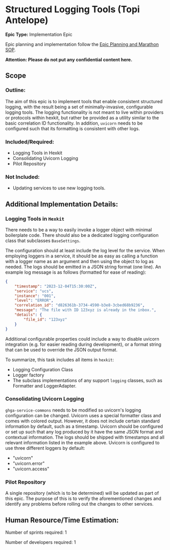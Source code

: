 # Structured Logging Tools (Topi Antelope)
**Epic Type:** Implementation Epic

Epic planning and implementation follow the
[Epic Planning and Marathon SOP](https://docs.ghga-dev.de/main/sops/sop001_epic_planning.html).

**Attention: Please do not put any confidential content here.**

## Scope
### Outline:
The aim of this epic is to implement tools that enable consistent structured logging,
with the result being a set of minimally-invasive, configurable logging tools. The
logging functionality is not meant to live within providers or protocols within hexkit,
but rather be provided as a utility similar to the basic correlation ID functionality.
In addition, `uvicorn` needs to be configured such that its formatting is consistent
with other logs.

### Included/Required:
- Logging Tools in Hexkit
- Consolidating Uvicorn Logging
- Pilot Repository

### Not Included:
- Updating services to use new logging tools.


## Additional Implementation Details:

### Logging Tools in `Hexkit`
There needs to be a way to easily invoke a logger object with minimal boilerplate code.
There should also be a dedicated logging configuration class that subclasses `BaseSettings`.

The configuration should at least include the log level for the service.
When employing loggers in a service, it should be as easy as calling a function with a logger
name as an argument and then using the object to log as needed.
The logs should be emitted in a JSON string format (one line). An example log message is as
follows (formatted for ease of reading):

```json
{
	"timestamp": "2023-12-04T15:30:00Z",
	"service": "ucs",
	"instance": "001",
	"level": "ERROR",
	"correlation_id": "d826361b-3734-4590-b3e8-3cbed68b9236",
	"message": "The file with ID 123xyz is already in the inbox.",
    "details": {
		"file_id": "123xyz"
	}
}
```
Additional configurable properties could include a way to disable uvicorn integration
(e.g. for easier reading during development), or a format string that can be used to override
the JSON output format.

To summarize, this task includes all items in `hexkit`:
- Logging Configuration Class
- Logger factory
- The subclass implementations of any support `logging` classes, such as
Formatter and LoggerAdapter.

### Consolidating Uvicorn Logging
`ghga-service-commons` needs to be modified so uvicorn's logging configuration can be changed.
Uvicorn uses a special formatter class and comes with colored output. However, it does
not include certain standard information by default, such as a timestamp.
Uvicorn should be configured or set up such that any log produced by it have the same
JSON format and contextual information. The logs should be shipped with timestamps and all
relevant information listed in the example above. Uvicorn is configured to use three different
loggers by default:
- "uvicorn"
- "uvicorn.error"
- "uvicorn.access"

### Pilot Repository
A single repository (which is to be determined) will be updated as part of this epic.
The purpose of this is to verify the aforementioned changes and identify any problems
before rolling out the changes to other services.

## Human Resource/Time Estimation:

Number of sprints required: 1

Number of developers required: 1
